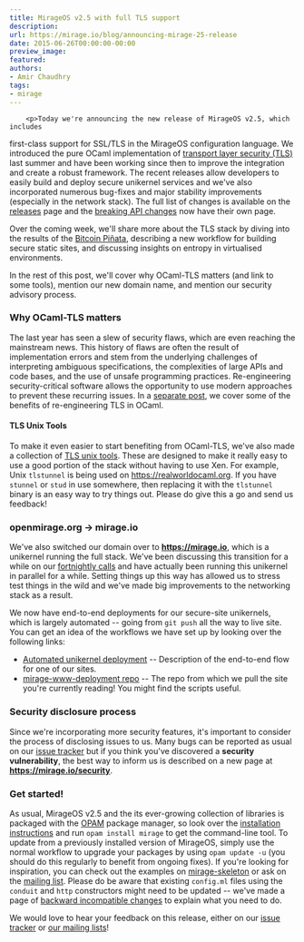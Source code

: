 ```yaml
---
title: MirageOS v2.5 with full TLS support
description:
url: https://mirage.io/blog/announcing-mirage-25-release
date: 2015-06-26T00:00:00-00:00
preview_image:
featured:
authors:
- Amir Chaudhry
tags:
- mirage
---
```



        <p>Today we're announcing the new release of MirageOS v2.5, which includes
first-class support for SSL/TLS in the MirageOS configuration language. We
introduced the pure OCaml implementation of
<a href="https://mirage.io/blog/introducing-ocaml-tls">transport layer security (TLS)</a> last summer and have been working since
then to improve the integration and create a robust framework.  The recent
releases allow developers to easily build and deploy secure unikernel services
and we've also incorporated numerous bug-fixes and major stability
improvements (especially in the network stack).  The full list of changes is
available on the <a href="https://mirage.io/releases">releases</a> page and the <a href="https://mirage.io/wiki/breaking-changes">breaking API changes</a>
now have their own page.</p>
<p>Over the coming week, we'll share more about the TLS stack by diving into the
results of the <a href="https://mirage.io/blog/announcing-bitcoin-pinata">Bitcoin Pi&ntilde;ata</a>, describing a new workflow for
building secure static sites, and discussing insights on entropy in
virtualised environments.</p>
<p>In the rest of this post, we'll cover why OCaml-TLS matters (and link to some
tools), mention our new domain name, and mention our security advisory
process.</p>
<h3>Why OCaml-TLS matters</h3>
<p>The last year has seen a slew of security flaws, which are even reaching the
mainstream news.  This history of flaws are often the result of implementation
errors and stem from the underlying challenges of interpreting ambiguous
specifications, the complexities of large APIs and code bases, and the use of
unsafe programming practices.  Re-engineering security-critical software
allows the opportunity to use modern approaches to prevent these recurring
issues. In a <a href="https://mirage.io/blog/why-ocaml-tls">separate post</a>, we cover some of the benefits of
re-engineering TLS in OCaml.</p>
<h4>TLS Unix Tools</h4>
<p>To make it even easier to start benefiting from OCaml-TLS, we've also made a
collection of <a href="https://mirage.io/wiki/tls-unix">TLS unix tools</a>.  These are designed to make it
really easy to use a good portion of the stack without having to use Xen. For
example, Unix <code>tlstunnel</code> is being used on <a href="https://realworldocaml.org">https://realworldocaml.org</a>. If
you have <code>stunnel</code> or <code>stud</code> in use somewhere, then replacing it with the
<code>tlstunnel</code> binary is an easy way to try things out.  Please do give this a go
and send us feedback!</p>
<h3>openmirage.org -&gt; mirage.io</h3>
<p>We've also switched our domain over to <strong><a href="https://mirage.io">https://mirage.io</a></strong>, which is a
unikernel running the full stack. We've been discussing this transition for a
while on our <a href="https://mirage.io/wiki/#Weekly-calls-and-release-notes">fortnightly calls</a> and have actually been running this
unikernel in parallel for a while. Setting things up this way has allowed us
to stress test things in the wild and we've made big improvements to the
networking stack as a result.</p>
<p>We now have end-to-end deployments for our secure-site unikernels, which is
largely automated -- going from <code>git push</code> all the way to live site. You can
get an idea of the workflows we have set up by looking over the following
links:</p>
<ul>
<li><a href="http://amirchaudhry.com/heroku-for-unikernels-pt1">Automated unikernel deployment</a> -- Description of the end-to-end flow for one of our sites.
</li>
<li><a href="https://github.com/mirage/mirage-www-deployment">mirage-www-deployment repo</a> -- The repo from which we pull the site you're currently reading! You might find the scripts useful.
</li>
</ul>
<h3>Security disclosure process</h3>
<p>Since we're incorporating more security features, it's important to consider
the process of disclosing issues to us.  Many bugs can be reported as usual on
our <a href="https://github.com/mirage/mirage/issues">issue tracker</a> but if you think you've discovered a
<strong>security vulnerability</strong>, the best way to inform us is described on a new
page at <strong><a href="https://mirage.io/security">https://mirage.io/security</a></strong>.</p>
<h3>Get started!</h3>
<p>As usual, MirageOS v2.5 and the its ever-growing collection of
libraries is packaged with the <a href="https://opam.ocaml.org">OPAM</a> package
manager, so look over the <a href="https://mirage.io/wiki/install">installation instructions</a>
and run <code>opam install mirage</code> to get the command-line
tool. To update from a previously installed version of MirageOS,
simply use the normal workflow to upgrade your packages by using <code>opam update -u</code> (you should do this regularly to benefit from ongoing fixes).
If you're looking for inspiration, you can check out the examples on
<a href="https://github.com/mirage/mirage-skeleton">mirage-skeleton</a> or ask on the <a href="https://mirage.io/community">mailing list</a>. Please do be aware
that existing <code>config.ml</code> files using
the <code>conduit</code> and <code>http</code> constructors might need to be updated -- we've made a
page of <a href="https://mirage.io/wiki/breaking-changes">backward incompatible changes</a> to explain what you need to
do.</p>
<p>We would love to hear your feedback on this release, either on our
<a href="https://github.com/mirage/mirage/issues">issue tracker</a> or <a href="https://mirage.io/community">our mailing lists</a>!</p>

      
